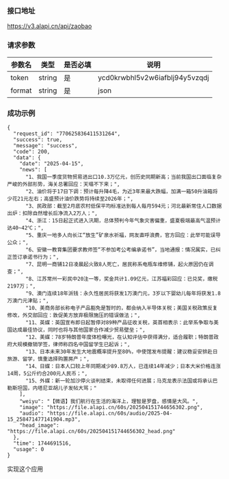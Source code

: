### 接口地址

https://v3.alapi.cn/api/zaobao

### 请求参数

| 参数名 | 类型   | 是否必填 | 说明                           |
| ------ | ------ | -------- | ------------------------------ |
| token  | string | 是       | ycd0krwbhl5v2w6iafblj94y5vzqdj |
| format | string | 是       | json                           |





### 成功示例

```
{
  "request_id": "770625836411531264",
  "success": true,
  "message": "success",
  "code": 200,
  "data": {
    "date": "2025-04-15",
    "news": [
      "1、我国一季度货物贸易进出口10.3万亿元，创历史同期新高；当前我国出口面临复杂严峻的外部形势，海关总署回应：天塌不下来；",
      "2、油价将于17日下调：预计每升降4毛，为近3年来最大跌幅，加满一箱50升油箱将少花21元左右；高盛预计油价跌势将持续至2026年；",
      "3、民政部：截至2月底农村低保平均标准达到每人每月594元；河北最新常住人口数据出炉：扣除自然增长后净流入2万人；",
      "4、浙江：15日起正式进入汛期，总体预判今年气象灾害偏重，盛夏极端最高气温预计达40~42℃；",
      "5、重庆一地多人向长江“放生”矿泉水祈福，网友直呼浪费，官方回应：此举可能误导公众；",
      "6、安徽一教育集团要求教师签“不参加考公考编承诺书”，当地通报：情况属实，已纠正签订承诺书行为；",
      "7、昆明一商铺12日凌晨起火致8人死亡，居民称系电瓶车维修铺，起火原因仍在调查；",
      "8、江苏常州一彩民中20注一等，奖金共计1.09亿元，江苏福彩回应：已兑奖，缴税2197万；",
      "9、澳门连续18年派钱：永久性居民将获发1万澳门元，3岁以下婴幼儿每年将获发1.8万澳门元津贴；",
      "10、美商务部长称电子产品豁免是暂时的，都会纳入半导体关税；美国关税政策反复修改，外交部回应：敦促美方放弃极限施压的错误做法；",
      "11、英媒：英国宣布即日起暂停对89种产品征收关税，英首相表示：此举系争取与美国达成最佳协议，同时也将与其他国家合作减少贸易壁垒；",
      "12、美媒：78岁特朗普年度体检曝光，在认知评估中获得满分，适合履职；特朗普政府大规模撤销学签，律师称四名中国留学生已起诉；",
      "13、日本未来30年发生大地震概率提升至80%，中使馆发布提醒：建议稳妥安排赴日旅游、留学，慎重选择购置房产；",
      "14、日媒：日本人口较上年同期减少89.8万人，已连续14年减少；日本大米价格连涨14周，5公斤约合200元人民币；",
      "15、外媒：新一轮加沙停火谈判结束，未取得任何进展；马克龙表示法国或将承认巴勒斯坦国，内塔尼亚胡儿子发帖大骂；"
    ],
    "weiyu": "【微语】我们航行在生活的海洋上，理智是罗盘，感情是大风。",
    "image": "https://file.alapi.cn/60s/202504151744656302.png",
    "audio": "https://file.alapi.cn/60s/audio/2025-04-15_258471477141904.mp3",
    "head_image": "https://file.alapi.cn/60s/202504151744656302_head.png"
  },
  "time": 1744691516,
  "usage": 0
}
```

实现这个应用